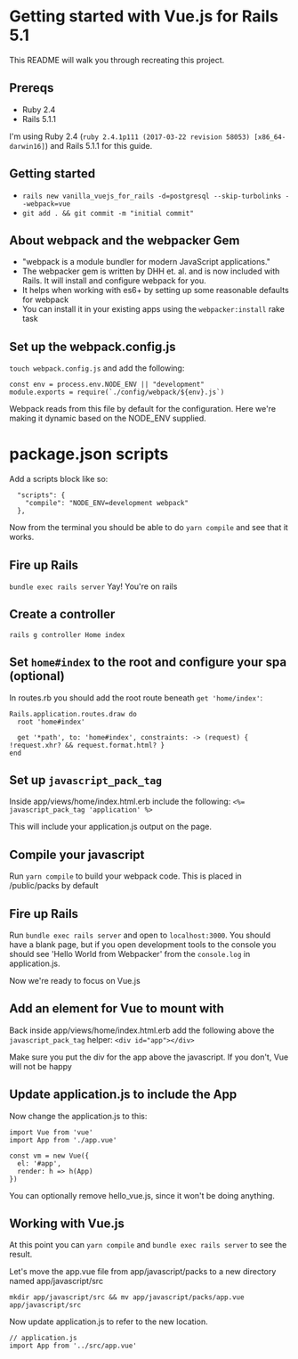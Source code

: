 # Getting started with Vue.js for Rails 5.1
This README will walk you through recreating this project.

## Prereqs
* Ruby 2.4
* Rails 5.1.1

I'm using Ruby 2.4 (`ruby 2.4.1p111 (2017-03-22 revision 58053) [x86_64-darwin16]`) and Rails 5.1.1 for this guide.

## Getting started
* `rails new vanilla_vuejs_for_rails -d=postgresql --skip-turbolinks --webpack=vue`
* `git add . && git commit -m "initial commit"`

## About webpack and the webpacker Gem
* "webpack is a module bundler for modern JavaScript applications."
* The webpacker gem is written by DHH et. al. and is now included with Rails. It will install and configure webpack for you.
* It helps when working with es6+ by setting up some reasonable defaults for webpack
* You can install it in your existing apps using the `webpacker:install` rake task

## Set up the webpack.config.js
`touch webpack.config.js` and add the following:
```
const env = process.env.NODE_ENV || "development"
module.exports = require(`./config/webpack/${env}.js`)
```
Webpack reads from this file by default for the configuration. Here we're making it dynamic based on the NODE_ENV supplied.

# package.json scripts
Add a scripts block like so:
```
  "scripts": {
    "compile": "NODE_ENV=development webpack"
  },
```
Now from the terminal you should be able to do `yarn compile` and see that it works.

## Fire up Rails
`bundle exec rails server`
Yay! You're on rails

## Create a controller
`rails g controller Home index`

## Set `home#index` to the root and configure your spa (optional)
In routes.rb you should add the root route beneath `get 'home/index'`:
```
Rails.application.routes.draw do
  root 'home#index'

  get '*path', to: 'home#index', constraints: -> (request) { !request.xhr? && request.format.html? }
end
```

## Set up `javascript_pack_tag`
Inside app/views/home/index.html.erb include the following:
`<%= javascript_pack_tag 'application' %>`

This will include your application.js output on the page.


## Compile your javascript
Run `yarn compile` to build your webpack code. This is placed in /public/packs by default

## Fire up Rails
Run `bundle exec rails server` and open to `localhost:3000`. You should have a blank page, but if you open
development tools to the console you should see 'Hello World from Webpacker' from the `console.log` in application.js.

Now we're ready to focus on Vue.js

## Add an element for Vue to mount with
Back inside app/views/home/index.html.erb add the following above the `javascript_pack_tag` helper:
`<div id="app"></div>`

Make sure you put the div for the app above the javascript. If you don't, Vue will not be happy

## Update application.js to include the App
Now change the application.js to this:
```
import Vue from 'vue'
import App from './app.vue'

const vm = new Vue({
  el: '#app',
  render: h => h(App)
})
```

You can optionally remove hello_vue.js, since it won't be doing anything.

## Working with Vue.js
At this point you can `yarn compile` and `bundle exec rails server` to see the result.

Let's move the app.vue file from app/javascript/packs to a new directory named app/javascript/src

`mkdir app/javascript/src && mv app/javascript/packs/app.vue app/javascript/src`

Now update application.js to refer to the new location.

```
// application.js
import App from '../src/app.vue'
```



